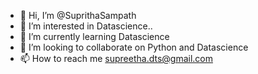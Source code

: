 - 👋 Hi, I’m @SuprithaSampath
- 👀 I’m interested in Datascience..
- 🌱 I’m currently learning Datascience
- 💞️ I’m looking to collaborate on Python and Datascience
- 📫 How to reach me supreetha.dts@gmail.com

<!---
SuprithaSampath/SuprithaSampath is a ✨ special ✨ repository because its `README.md` (this file) appears on your GitHub profile.
You can click the Preview link to take a look at your changes.
--->
